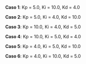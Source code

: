 **Caso 1**: Kp = 5.0, Ki = 10.0, Kd = 4.0

**Caso 2**: Kp = 5.0, Ki = 4.0, Kd = 10.0

**Caso 3**: Kp = 10.0, Ki = 4.0, Kd = 5.0

**Caso 4**: Kp = 10.0, Ki = 5.0, Kd = 4.0

**Caso 5**: Kp = 4.0, Ki = 5.0, Kd = 10.0

**Caso 6**: Kp = 4.0, Ki = 10.0, Kd = 5.0
